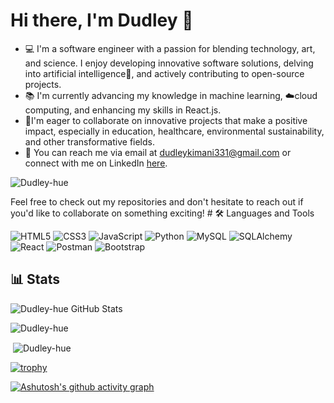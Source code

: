 # Hi there, I'm Dudley 👋

- 💻 I'm a software engineer with a passion for blending technology, art, and science. I enjoy developing innovative software solutions, delving into artificial intelligence🤖, and actively contributing to open-source projects.
- 📚 I'm currently advancing my knowledge in machine learning, ☁️cloud computing, and enhancing my skills in React.js.
- 🎯I'm eager to collaborate on innovative projects that make a positive impact, especially in education, healthcare, environmental sustainability, and other transformative fields.
-  💬  You can reach me via email at dudleykimani331@gmail.com or connect with me on LinkedIn [here](https://).

<p align="left"> <img src="https://komarev.com/ghpvc/?username=Dudley-hue&label=Profile%20views&color=0e75b6&style=flat" alt="Dudley-hue" /> </p>
Feel free to check out my repositories and don't hesitate to reach out if you'd like to collaborate on something exciting!
# 🛠 Languages and Tools

![HTML5](https://img.shields.io/badge/HTML5-E34F26?style=for-the-badge&logo=html5&logoColor=white)
![CSS3](https://img.shields.io/badge/CSS3-1572B6?style=for-the-badge&logo=css3&logoColor=white)
![JavaScript](https://img.shields.io/badge/JavaScript-F7DF1E?style=for-the-badge&logo=javascript&logoColor=black)
![Python](https://img.shields.io/badge/Python-3776AB?style=for-the-badge&logo=python&logoColor=white)
![MySQL](https://img.shields.io/badge/MySQL-4479A1?style=for-the-badge&logo=mysql&logoColor=white)
![SQLAlchemy](https://img.shields.io/badge/SQLAlchemy-1f2d27?style=for-the-badge&logo=sqlalchemy&logoColor=red)
![React](https://img.shields.io/badge/React-20232A?style=for-the-badge&logo=react&logoColor=61DAFB)
<img src="https://img.shields.io/badge/Postman-FF6C37?style=for-the-badge&logo=postman&logoColor=white" alt="Postman"/>
<img src="https://img.shields.io/badge/bootstrap-%23563D7C.svg?style=for-the-badge&logo=bootstrap&logoColor=white" alt="Bootstrap"/>

## 📊 Stats

![Dudley-hue GitHub Stats](https://github-readme-stats.vercel.app/api?username=Dudley-hue&show_icons=true&theme=radical&hide_border=true&count_private=true)

<p><img align="center" src="https://github-readme-streak-stats.herokuapp.com/?user=Dudley-hue&" alt="Dudley-hue" /></p>

<p>&nbsp;<img align="center" src="https://github-readme-stats.vercel.app/api?username=Dudley-hue&show_icons=true&locale=en" alt="Dudley-hue" /></p>

[![trophy](https://github-profile-trophy.vercel.app/?username=Dudley-hue&theme=darkhub&no-frame=true&margin-w=15&margin-h=15)](https://github.com/ryo-ma/github-profile-trophy)

[![Ashutosh's github activity graph](https://github-readme-activity-graph.vercel.app/graph?username=Dudley-hue&theme=tokyo-night)](https://github.com/ashutosh00710/github-readme-activity-graph)

